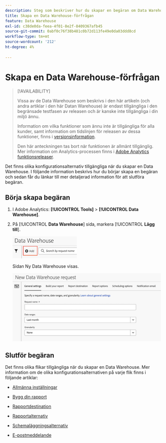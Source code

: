 ```yaml
---
description: Steg som beskriver hur du skapar en begäran om Data Warehouse.
title: Skapa en Data Warehouse-förfrågan
feature: Data Warehouse
exl-id: c38de0da-feea-4f01-8e2f-8409367afb45
source-git-commit: 0abf0c76f38b481c0b72d113fe49e0da03ddd8cd
workflow-type: tm+mt
source-wordcount: '212'
ht-degree: 4%

---
```


# Skapa en Data Warehouse-förfrågan

>[!AVAILABILITY]
>
>Vissa av de Data Warehouse som beskrivs i den här artikeln (och andra artiklar i den här Datan Warehouse) är endast tillgängliga i den begränsade testfasen av releasen och är kanske inte tillgängliga i din miljö ännu.
>
>Information om vilka funktioner som ännu inte är tillgängliga för alla kunder, samt information om tidslinjen för releasen av dessa funktioner, finns i [versionsinformation](/help/release-notes/latest.md).
>
>Den här anteckningen tas bort när funktionen är allmänt tillgänglig. Mer information om Analytics-processen finns i [Adobe Analytics funktionsreleaser](/help/release-notes/releases.md).

Det finns olika konfigurationsalternativ tillgängliga när du skapar en Data Warehouse. I följande information beskrivs hur du börjar skapa en begäran och sedan får du länkar till mer detaljerad information för att slutföra begäran.

## Börja skapa begäran

1. I Adobe Analytics: **[!UICONTROL Tools]** > **[!UICONTROL Data Warehouse]**.

1. På [!UICONTROL **Data Warehouse**] sida, markera [!UICONTROL **Lägg till**].

   ![Knapp för att lägga till en begäran](assets/dw-add-request.png)

   Sidan Ny Data Warehouse visas.

   ![Fliken Allmänna inställningar](assets/dw-general-settings.png)

## Slutför begäran

Det finns olika flikar tillgängliga när du skapar en Data Warehouse. Mer information om de olika konfigurationsalternativen på varje flik finns i följande artiklar:

* [Allmänna inställningar](/help/export/data-warehouse/create-request/dw-general-settings.md)

* [Bygg din rapport](/help/export/data-warehouse/create-request/dw-request-build-report.md)

* [Rapportdestination](/help/export/data-warehouse/create-request/dw-request-report-destinations.md)

* [Rapportalternativ](/help/export/data-warehouse/create-request/dw-request-report-options.md)

* [Schemaläggningsalternativ](/help/export/data-warehouse/create-request/dw-request-scheduling.md)

* [E-postmeddelande](/help/export/data-warehouse/create-request/dw-request-email.md)
